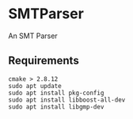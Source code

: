 # SMTParser

An SMT Parser

## Requirements
```
cmake > 2.8.12
sudo apt update
sudo apt install pkg-config
sudo apt install libboost-all-dev
sudo apt install libgmp-dev
```